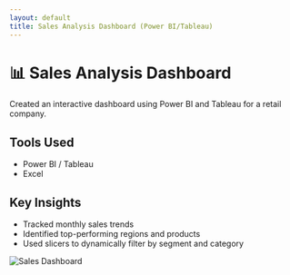 ```yaml
---
layout: default
title: Sales Analysis Dashboard (Power BI/Tableau)
---
```


# 📊 Sales Analysis Dashboard

Created an interactive dashboard using Power BI and Tableau for a retail company.

## Tools Used
- Power BI / Tableau
- Excel

## Key Insights
- Tracked monthly sales trends
- Identified top-performing regions and products
- Used slicers to dynamically filter by segment and category

![Sales Dashboard](./images/sales-dashboard.png)
